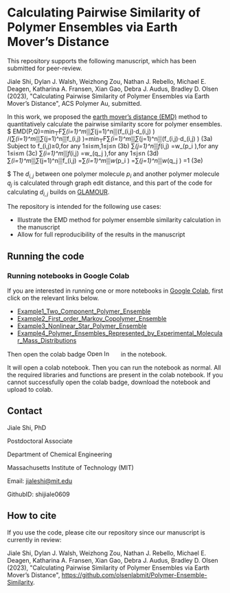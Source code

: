 # Calculating Pairwise Similarity of Polymer Ensembles via Earth Mover’s Distance


This repository supports the following manuscript, which has been submitted for peer-review.

Jiale Shi, Dylan J. Walsh, Weizhong Zou, Nathan J. Rebello, Michael E. Deagen, Katharina A. Fransen, Xian Gao,  Debra J. Audus, Bradley D. Olsen (2023), "Calculating Pairwise Similarity of Polymer Ensembles via Earth Mover’s Distance", ACS Polymer Au, submitted.

In this work, we proposed the [earth mover’s distance (EMD)](https://en.wikipedia.org/wiki/Earth_mover%27s_distance) method to quantitatively calculate the pairwise similarity score for polymer ensembles. 
$
EMD(P,Q)=min┬F⁡∑_(i=1)^m▒∑_(j=1)^n▒(f_(i,j)⋅d_(i,j) ) /(∑_(i=1)^m▒∑_(j=1)^n▒f_(i,j) )=min┬F⁡∑_(i=1)^m▒∑_(j=1)^n▒(f_(i,j)⋅d_(i,j) ) 	(3a)
Subject to f_(i,j)≥0,for any 1≤i≤m,1≤j≤n
(3b)
∑_(j=1)^n▒f_(i,j) =w_(p_i ),for any 1≤i≤m
(3c)
∑_(i=1)^m▒f_(i,j) =w_(q_j ),for any 1≤j≤n
(3d)
∑_(i=1)^m▒∑_(j=1)^n▒f_(i,j) =∑_(i=1)^m▒w_(p_i ) =∑_(j=1)^n▒w_(q_j ) =1	(3e)

$
The $d_{i,j}$ between one polymer molecule $p_i$ and another polymer molecule $q_j$ is calculated through graph edit distance, and this part of the code for calculating $d_{i,j}$ builds on [GLAMOUR](https://github.com/learningmatter-mit/GLAMOUR).

The repository is intended for the following use cases:

- Illustrate the EMD method for polymer ensemble similarity calculation in the manuscript
- Allow for full reproducibility of the results in the manuscript


## Running the code

### Running notebooks in Google Colab

If you are interested in running one or more notebooks in [Google Colab](https://colab.research.google.com/), first click on the relevant links below.

* [Example1_Two_Component_Polymer_Ensemble](./notebook/Example1_Two_Component_Polymer_Ensemble_Colab.ipynb)
* [Example2_First_order_Markov_Copolymer_Ensemble](./notebook/Example2_First_order_Markov_Copolymer_Ensemble_Colab.ipynb)
* [Example3_Nonlinear_Star_Polymer_Ensemble](./notebook/Example3_Nonlinear_Star_Polymer_Ensemble_Colab.ipynb)
* [Example4_Polymer_Ensembles_Represented_by_Experimental_Molecular_Mass_Distributions](./notebook/Example4_Polymer_Ensembles_Represented_by_Experimental_Molecular_Mass_Distributions_Colab.ipynb)


Then open the colab badge <img src="https://colab.research.google.com/assets/colab-badge.svg" alt="Open In Colab" width="75" height="15"/> in the notebook.

It will open a colab notebook. Then you can run the notebook as normal. All the required libraries and functions are present in the colab notebook. 
If you cannot successfully open the colab badge, download the notebook and upload to colab.


## Contact

Jiale Shi, PhD  

Postdoctoral Associate  

Department of Chemical Engineering 

Massachusetts Institute of Technology (MIT) 

Email: jialeshi@mit.edu  

GithubID: shijiale0609  
 

## How to cite

If you use the code, please cite our repository since our manuscript is currently in review:

Jiale Shi, Dylan J. Walsh, Weizhong Zou, Nathan J. Rebello, Michael E. Deagen, Katharina A. Fransen, Xian Gao,  Debra J. Audus, Bradley D. Olsen (2023), "Calculating Pairwise Similarity of Polymer Ensembles via Earth Mover’s Distance", https://github.com/olsenlabmit/Polymer-Ensemble-Similarity.
